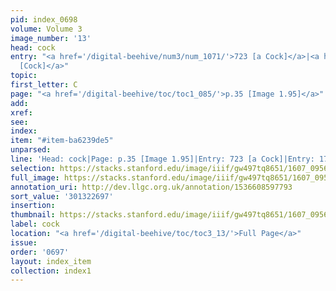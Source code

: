 ```yaml
---
pid: index_0698
volume: Volume 3
image_number: '13'
head: cock
entry: "<a href='/digital-beehive/num3/num_1071/'>723 [a Cock]</a>|<a href='/digital-beehive/num8/num_2697/'>1765
  [Cock]</a>"
topic:
first_letter: C
page: "<a href='/digital-beehive/toc/toc1_085/'>p.35 [Image 1.95]</a>"
add:
xref:
see:
index:
item: "#item-ba6239de5"
unparsed:
line: 'Head: cock|Page: p.35 [Image 1.95]|Entry: 723 [a Cock]|Entry: 1765 [Cock]|#item-ba6239de5'
selection: https://stacks.stanford.edu/image/iiif/gw497tq8651/1607_0956/844,2697,658,162/full/0/default.jpg
full_image: https://stacks.stanford.edu/image/iiif/gw497tq8651/1607_0956/full/full/0/default.jpg
annotation_uri: http://dev.llgc.org.uk/annotation/1536608597793
sort_value: '301322697'
insertion:
thumbnail: https://stacks.stanford.edu/image/iiif/gw497tq8651/1607_0956/844,2697,658,162/150,/0/default.jpg
label: cock
location: "<a href='/digital-beehive/toc/toc3_13/'>Full Page</a>"
issue:
order: '0697'
layout: index_item
collection: index1
---
```

